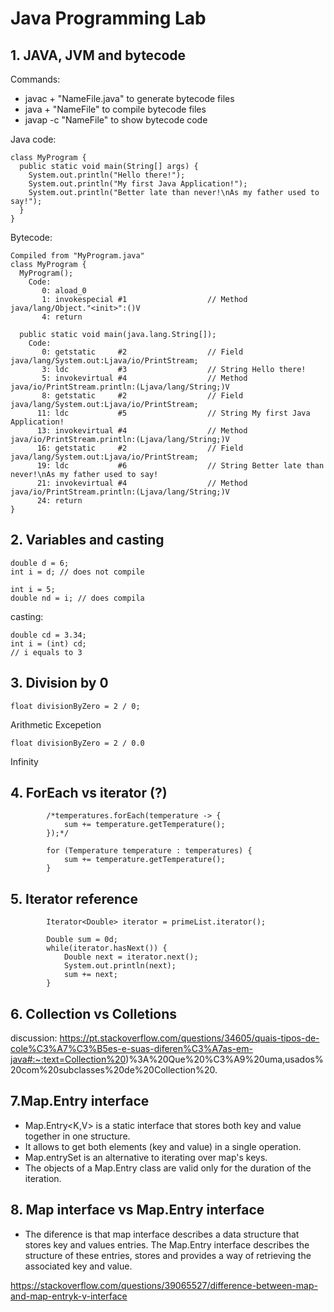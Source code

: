 # Java Programming Lab

## 1. JAVA, JVM and bytecode

Commands:

- javac + "NameFile.java" to generate bytecode files
- java + "NameFile" to compile bytecode files
- javap -c "NameFile" to show bytecode code

Java code:

```
class MyProgram {
  public static void main(String[] args) {
    System.out.println("Hello there!");
    System.out.println("My first Java Application!");
    System.out.println("Better late than never!\nAs my father used to say!");
  }
}
```

Bytecode:

```
Compiled from "MyProgram.java"
class MyProgram {
  MyProgram();
    Code:
       0: aload_0
       1: invokespecial #1                  // Method java/lang/Object."<init>":()V
       4: return

  public static void main(java.lang.String[]);
    Code:
       0: getstatic     #2                  // Field java/lang/System.out:Ljava/io/PrintStream;
       3: ldc           #3                  // String Hello there!
       5: invokevirtual #4                  // Method java/io/PrintStream.println:(Ljava/lang/String;)V
       8: getstatic     #2                  // Field java/lang/System.out:Ljava/io/PrintStream;
      11: ldc           #5                  // String My first Java Application!
      13: invokevirtual #4                  // Method java/io/PrintStream.println:(Ljava/lang/String;)V
      16: getstatic     #2                  // Field java/lang/System.out:Ljava/io/PrintStream;
      19: ldc           #6                  // String Better late than never!\nAs my father used to say!
      21: invokevirtual #4                  // Method java/io/PrintStream.println:(Ljava/lang/String;)V
      24: return
}
```

## 2. Variables and casting

```
double d = 6;
int i = d; // does not compile
```

```
int i = 5;
double nd = i; // does compila
```

casting:

```
double cd = 3.34;
int i = (int) cd;
// i equals to 3
```

## 3. Division by 0

```
float divisionByZero = 2 / 0;
```

Arithmetic Excepetion

```
float divisionByZero = 2 / 0.0
```

Infinity

## 4. ForEach vs iterator (?)

```
        /*temperatures.forEach(temperature -> {
            sum += temperature.getTemperature();
        });*/

        for (Temperature temperature : temperatures) {
            sum += temperature.getTemperature();
        }
```

## 5. Iterator reference

```
        Iterator<Double> iterator = primeList.iterator();

        Double sum = 0d;
        while(iterator.hasNext()) {
            Double next = iterator.next();
            System.out.println(next);
            sum += next;
        }
```

## 6. Collection vs Colletions

discussion: https://pt.stackoverflow.com/questions/34605/quais-tipos-de-cole%C3%A7%C3%B5es-e-suas-diferen%C3%A7as-em-java#:~:text=Collection%20)%3A%20Que%20%C3%A9%20uma,usados%20com%20subclasses%20de%20Collection%20.

## 7.Map.Entry interface

- Map.Entry<K,V> is a static interface that stores both key and value together in one structure.
- It allows to get both elements (key and value) in a single operation.
- Map.entrySet is an alternative to iterating over map's keys.
- The objects of a Map.Entry class are valid only for the duration of the iteration. 

## 8. Map interface vs Map.Entry interface

- The diference is that map interface describes a data structure that stores key and values entries. The Map.Entry interface describes the structure of these entries, stores and provides a way of retrieving the associated key and value.

https://stackoverflow.com/questions/39065527/difference-between-map-and-map-entryk-v-interface

